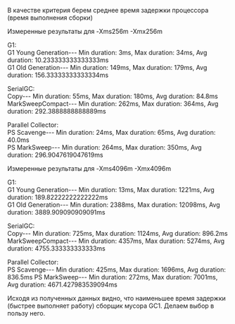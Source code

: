 В качестве критерия берем среднее время задержки процессора (время выполнения сборки)  

Измеренные результаты для -Xms256m -Xmx256m

G1:  
G1 Young Generation---  Min duration: 3ms, Max duration: 34ms, Avg duration: 10.233333333333333ms  
G1 Old Generation---    Min duration: 149ms, Max duration: 179ms, Avg duration: 156.33333333333334ms  

SerialGC:  
Copy---                 Min duration: 55ms, Max duration: 180ms, Avg duration: 84.8ms      
MarkSweepCompact---     Min duration: 262ms, Max duration: 364ms, Avg duration: 292.3888888888889ms  

Parallel Collector:  
PS Scavenge---          Min duration: 24ms, Max duration: 65ms, Avg duration: 40.0ms        
PS MarkSweep---         Min duration: 264ms, Max duration: 350ms, Avg duration: 296.9047619047619ms

Измеренные результаты для -Xms4096m -Xmx4096m    

G1:  
G1 Young Generation---  Min duration: 13ms, Max duration: 1221ms, Avg duration: 189.82222222222222ms  
G1 Old Generation---    Min duration: 2388ms, Max duration: 12098ms, Avg duration: 3889.909090909091ms  

SerialGC:  
Copy---                 Min duration: 725ms, Max duration: 1124ms, Avg duration: 896.2ms  
MarkSweepCompact---     Min duration: 4357ms, Max duration: 5274ms, Avg duration: 4755.333333333333ms  

Parallel Collector:  
PS Scavenge---          Min duration: 425ms, Max duration: 1696ms, Avg duration: 836.5ms
PS MarkSweep---         Min duration: 272ms, Max duration: 7001ms, Avg duration: 4671.427983539094ms  

Исходя из полученных данных видно, что наименьшее время задержки (быстрее выполняет работу) сборщик мусора GC1. 
Делаем выбор в пользу него. 